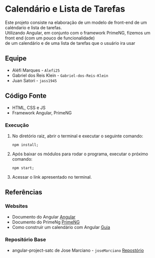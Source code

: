 # Calendário e Lista de Tarefas 
Este projeto consiste na elaboração de um modelo de front-end de um caléndario e lista de tarefas.
<br>
Utilizando Angular, em conjunto com o framework PrimeNG, fizemos um front end (com um pouco de funcionalidade)
<br>
de um calendário e de uma lista de tarefas que o usuário ira usar


## Equipe
- Aléfi Marques     - ```Alefi25```
- Gabriel dos Reis Klein      - ```Gabriel-dos-Reis-Klein```
- Juan Satori    - ```jass1945```


## Código Fonte
- HTML, CSS e JS
- Framework Angular, PrimeNG


### Execução
1.  No diretório raiz, abrir o terminal e executar o seguinte comando:
    ```
    npm install;
    ```
2.  Após baixar os módulos para rodar o programa, executar o próximo comando:
    ```
    npm start;
    ```
3.  Acessar o link apresentado no terminal.

## Referências
### Websites
- Documento do Angular [Angular](https://angular.dev/)
- Documento do PrimeNg [PrimeNG](https://primeng.org/)
- Como construir um calendário com Angular [Guia](https://consolelog.com.br/componente-calendario-mensal-angular/)

### Repositório Base
- angular-project-satc de Jose Marciano     - ```joseMarciano``` [Repostório](https://github.com/joseMarciano/angular-project-satc)
